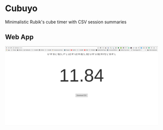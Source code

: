 # Cubuyo
Minimalistic Rubik's cube timer with CSV session summaries

## Web App

<p align="center">
  <img src="static/ss1.png"/>
</p>
